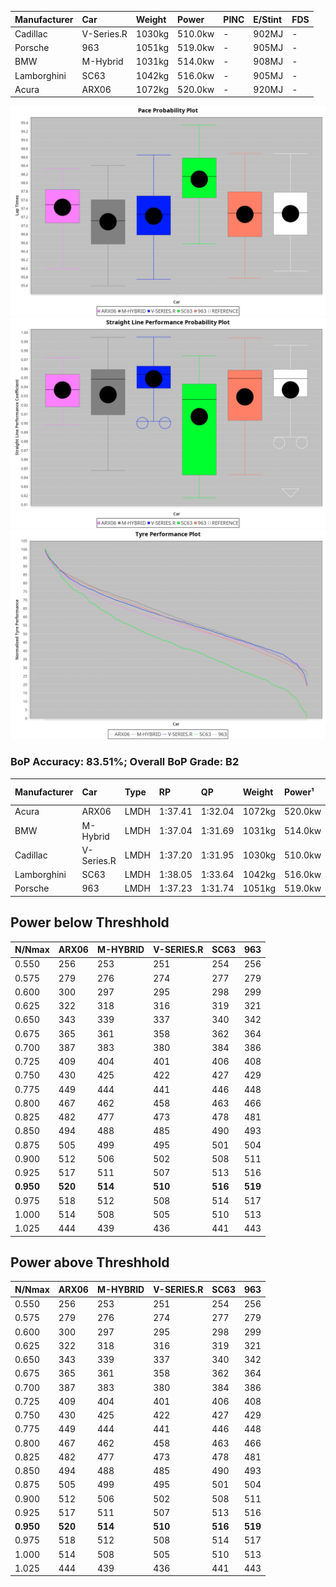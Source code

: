 | Manufacturer | Car        | Weight | Power   | PINC    | E/Stint | FDS     |
|:-|:-|:-|:-|:-|:-|:-|
| Cadillac     | V-Series.R | 1030kg | 510.0kw |    -    | 902MJ   |    -    |
| Porsche      | 963        | 1051kg | 519.0kw |    -    | 905MJ   |    -    |
| BMW          | M-Hybrid   | 1031kg | 514.0kw |    -    | 908MJ   |    -    |
| Lamborghini  | SC63       | 1042kg | 516.0kw |    -    | 905MJ   |    -    |
| Acura        | ARX06      | 1072kg | 520.0kw |    -    | 920MJ   |    -    |

![PACECHART](./IMG/OFFICIAL.png)
![STRAIGHTLINEPERFORMANCECHART](./IMG/OFFICIAL_sp.png)
![TYREPERFORMANCECHART](./IMG/OFFICIAL_tw.png)

### BoP Accuracy: 83.51%; Overall BoP Grade: B2
| Manufacturer | Car        | Type | RP      | QP      | Weight | Power¹  | Threshhold | PINC    | Power²   | E/Stint | AVG Vmax  | FDS     | RDLC | L/Stint | BOP-Grade | Model Accuracy | Model Points | Match% | SimDiff |
|:-|:-|:-|:-|:-|:-|:-|:-|:-|:-|:-|:-|:-|:-|:-|:-|:-|:-|:-|:-|
| Acura        | ARX06      | LMDH | 1:37.41 | 1:32.04 | 1072kg | 520.0kw | 0.0kph     |    -    | 520.00kw |  920MJ  | 309.36kph |    -    | 1.00 | 30      | +B2       | 100.00%        | 996          | 81.08% | +0.15   |
| BMW          | M-Hybrid   | LMDH | 1:37.04 | 1:31.69 | 1031kg | 514.0kw | 0.0kph     |    -    | 514.00kw |  908MJ  | 310.05kph |    -    | 1.04 | 30      | -B2       | 100.00%        | 3339         | 83.10% | #       |
| Cadillac     | V-Series.R | LMDH | 1:37.20 | 1:31.95 | 1030kg | 510.0kw | 0.0kph     |    -    | 510.00kw |  902MJ  | 311.05kph |    -    | 1.04 | 29      | -A2       | 99.56%         | 5841         | 94.13% | #       |
| Lamborghini  | SC63       | LMDH | 1:38.05 | 1:33.64 | 1042kg | 516.0kw | 0.0kph     |    -    | 516.00kw |  905MJ  | 305.61kph |    -    | 1.06 | 30      | +D2       | 100.00%        | 784          | 62.78% | #       |
| Porsche      | 963        | LMDH | 1:37.23 | 1:31.74 | 1051kg | 519.0kw | 0.0kph     |    -    | 519.00kw |  905MJ  | 309.11kph |    -    | 1.02 | 30      | ~A1       | 98.39%         | 16118        | 96.45% | #       |

## Power below Threshhold
| N/Nmax    | ARX06   | M-HYBRID | V-SERIES.R | SC63    | 963     |
|:-|:-|:-|:-|:-|:-|
|  0.550    |  256    |  253     |  251       |  254    |  256    |
|  0.575    |  279    |  276     |  274       |  277    |  279    |
|  0.600    |  300    |  297     |  295       |  298    |  299    |
|  0.625    |  322    |  318     |  316       |  319    |  321    |
|  0.650    |  343    |  339     |  337       |  340    |  342    |
|  0.675    |  365    |  361     |  358       |  362    |  364    |
|  0.700    |  387    |  383     |  380       |  384    |  386    |
|  0.725    |  409    |  404     |  401       |  406    |  408    |
|  0.750    |  430    |  425     |  422       |  427    |  429    |
|  0.775    |  449    |  444     |  441       |  446    |  448    |
|  0.800    |  467    |  462     |  458       |  463    |  466    |
|  0.825    |  482    |  477     |  473       |  478    |  481    |
|  0.850    |  494    |  488     |  485       |  490    |  493    |
|  0.875    |  505    |  499     |  495       |  501    |  504    |
|  0.900    |  512    |  506     |  502       |  508    |  511    |
|  0.925    |  517    |  511     |  507       |  513    |  516    |
| **0.950** | **520** | **514**  | **510**    | **516** | **519** |
|  0.975    |  518    |  512     |  508       |  514    |  517    |
|  1.000    |  514    |  508     |  505       |  510    |  513    |
|  1.025    |  444    |  439     |  436       |  441    |  443    |

## Power above Threshhold
| N/Nmax    | ARX06   | M-HYBRID | V-SERIES.R | SC63    | 963     |
|:-|:-|:-|:-|:-|:-|
|  0.550    |  256    |  253     |  251       |  254    |  256    |
|  0.575    |  279    |  276     |  274       |  277    |  279    |
|  0.600    |  300    |  297     |  295       |  298    |  299    |
|  0.625    |  322    |  318     |  316       |  319    |  321    |
|  0.650    |  343    |  339     |  337       |  340    |  342    |
|  0.675    |  365    |  361     |  358       |  362    |  364    |
|  0.700    |  387    |  383     |  380       |  384    |  386    |
|  0.725    |  409    |  404     |  401       |  406    |  408    |
|  0.750    |  430    |  425     |  422       |  427    |  429    |
|  0.775    |  449    |  444     |  441       |  446    |  448    |
|  0.800    |  467    |  462     |  458       |  463    |  466    |
|  0.825    |  482    |  477     |  473       |  478    |  481    |
|  0.850    |  494    |  488     |  485       |  490    |  493    |
|  0.875    |  505    |  499     |  495       |  501    |  504    |
|  0.900    |  512    |  506     |  502       |  508    |  511    |
|  0.925    |  517    |  511     |  507       |  513    |  516    |
| **0.950** | **520** | **514**  | **510**    | **516** | **519** |
|  0.975    |  518    |  512     |  508       |  514    |  517    |
|  1.000    |  514    |  508     |  505       |  510    |  513    |
|  1.025    |  444    |  439     |  436       |  441    |  443    |
